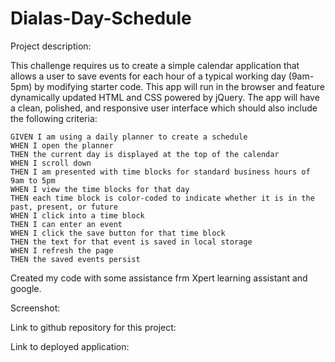 # Dialas-Day-Schedule
Project description:

This challenge requires us to create a simple calendar application that allows a user to save events for each hour of a typical working day (9am-5pm) by modifying starter code. This app will run in the browser and feature dynamically updated HTML and CSS powered by jQuery.
The app will have a clean, polished, and responsive user interface which should also include the following criteria:
```
GIVEN I am using a daily planner to create a schedule
WHEN I open the planner
THEN the current day is displayed at the top of the calendar
WHEN I scroll down
THEN I am presented with time blocks for standard business hours of 9am to 5pm
WHEN I view the time blocks for that day
THEN each time block is color-coded to indicate whether it is in the past, present, or future
WHEN I click into a time block
THEN I can enter an event
WHEN I click the save button for that time block
THEN the text for that event is saved in local storage
WHEN I refresh the page
THEN the saved events persist
```
Created my code with some assistance frm Xpert learning assistant and google.

Screenshot:

Link to github repository for this project: 

Link to deployed application: